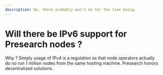 ```yaml
---
description: No, there probably won't be for the time being.
---
```


# Will there be IPv6 support for Presearch nodes ?

Why ? Simply usage of IPv4 is a regulation so that node operators actually do no run 1 million nodes from the same hosting machine. Presearch honors decentralized solutions.
